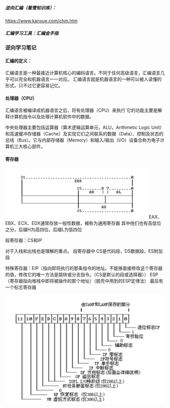 ##### 逆向汇编（看雪知识库）：
https://www.kanxue.com/chm.htm
##### 汇编学习工具：汇编金手指
### 逆向学习笔记

#### 汇编的定义：
汇编语言是一种最接近计算机核心的编码语言。不同于任何高级语言，汇编语言几乎可以完全和机器语言一一对应。
汇编语言就是机器语言的一种可以被人读懂的形式，只不过它更容易记忆。


#### 处理器（CPU）
汇编语言被编译成机器语言之后，将有处理器（CPU）来执行
它的功能主要是解释计算机指令以及处理计算机软件中的数据。

中央处理器主要包括运算器（算术逻辑运算单元，ALU，Arithmetic Logic Unit）和高速缓冲存储器（Cache）及实现它们之间联系的数据（Data）、控制及状态的总线（Bus）。它与内部存储器（Memory）和输入/输出（I/O）设备合称为电子计算机三大核心部件。

#### 寄存器
![image](../../../src/1510933864006.png)
EAX、EBX、ECX、EDX通常存放一般性数据，被称为通用寄存器
其中他们也有高低位之分，后缀H为高四位，后缀L为低四位

段寄存器：CS和IP

对于入栈和出栈也是理解的重点。
段寄存器中
CS是代码段，DS数据段，ES附加段

特殊寄存器：EIP（指向即将执行的那条指令的地址。不能够直接修改这个寄存器的值，修改它的唯一方法是跳转或分支指令。（CS是默认的段或选择器））
ESP（寄存器指向堆栈中即将被操作的那个地址）（脱壳中用到的ESP定律法）
最后有一个标志寄存器

![image](../../../src/1510933881901.png)
